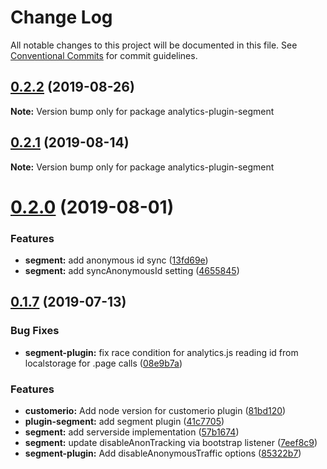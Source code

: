 # Change Log

All notable changes to this project will be documented in this file.
See [Conventional Commits](https://conventionalcommits.org) for commit guidelines.

## [0.2.2](https://github.com/DavidWells/analytics/compare/analytics-plugin-segment@0.2.1...analytics-plugin-segment@0.2.2) (2019-08-26)

**Note:** Version bump only for package analytics-plugin-segment





## [0.2.1](https://github.com/DavidWells/analytics/compare/analytics-plugin-segment@0.2.0...analytics-plugin-segment@0.2.1) (2019-08-14)

**Note:** Version bump only for package analytics-plugin-segment





# [0.2.0](https://github.com/DavidWells/analytics/compare/analytics-plugin-segment@0.1.7...analytics-plugin-segment@0.2.0) (2019-08-01)


### Features

* **segment:** add anonymous id sync ([13fd69e](https://github.com/DavidWells/analytics/commit/13fd69e))
* **segment:** add syncAnonymousId setting ([4655845](https://github.com/DavidWells/analytics/commit/4655845))





## [0.1.7](https://github.com/DavidWells/analytics/compare/analytics-plugin-segment@0.1.7...analytics-plugin-segment@0.1.7) (2019-07-13)


### Bug Fixes

* **segment-plugin:** fix race condition for analytics.js reading id from localstorage for .page calls ([08e9b7a](https://github.com/DavidWells/analytics/commit/08e9b7a))


### Features

* **customerio:** Add node version for customerio plugin ([81bd120](https://github.com/DavidWells/analytics/commit/81bd120))
* **plugin-segment:** add segment plugin ([41c7705](https://github.com/DavidWells/analytics/commit/41c7705))
* **segment:** add serverside implementation ([57b1674](https://github.com/DavidWells/analytics/commit/57b1674))
* **segment:** update disableAnonTracking via bootstrap listener ([7eef8c9](https://github.com/DavidWells/analytics/commit/7eef8c9))
* **segment-plugin:** Add disableAnonymousTraffic options ([85322b7](https://github.com/DavidWells/analytics/commit/85322b7))
